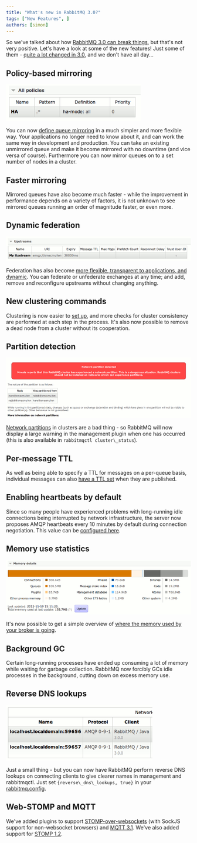 ```yaml
---
title: "What's new in RabbitMQ 3.0?"
tags: ["New Features", ]
authors: [simon]
---
```


So we've talked about how [RabbitMQ 3.0 can break things](/blog/2012/11/19/breaking-things-with-rabbitmq-3-0), but that's not very positive. Let's have a look at some of the new features! Just some of them - [quite a lot changed in 3.0](https://www.rabbitmq.com/release-notes/README-3.0.0.txt), and we don't have all day...
<!-- truncate -->

## Policy-based mirroring

![](policy-ha.png)

You can now [define queue mirroring](/docs/ha) in a much simpler and more flexible way. Your applications no longer need to know about it, and can work the same way in development and production. You can take an existing unmirrored queue and make it become mirrored with no downtime (and vice versa of course). Furthermore you can now mirror queues on to a set number of nodes in a cluster.

## Faster mirroring

Mirrored queues have also become much faster - while the improvement in performance depends on a variety of factors, it is not unknown to see mirrored queues running an order of magnitude faster, or even more.

## Dynamic federation

![](federation.png)

Federation has also become [more flexible, transparent to applications, and dynamic](/docs/federation). You can federate or unfederate exchanges at any time; and add, remove and reconfigure upstreams without changing anything.

## New clustering commands

Clustering is now easier to [set up](/docs/clustering), and more checks for cluster consistency are performed at each step in the process. It's also now possible to remove a dead node from a cluster without its cooperation.

## Partition detection

![](partition.png)

[Network partitions](/docs/partitions) in clusters are a bad thing - so RabbitMQ will now display a large warning in the management plugin when one has occurred (this is also available in `rabbitmqctl cluster\_status`).

## Per-message TTL

As well as being able to specify a TTL for messages on a per-queue basis, individual messages can also [have a TTL set](/docs/ttl#per-message-ttl-in-publishers) when they are published.

## Enabling heartbeats by default

Since so many people have experienced problems with long-running idle connections being interrupted by network infrastructure, the server now proposes AMQP heartbeats every 10 minutes by default during connection negotiation. This value can be [configured here](/docs/configure#configuration-files).

## Memory use statistics

![](memory.png)

It's now possible to get a simple overview of [where the memory used by your broker is going](/docs/memory-use).

## Background GC

Certain long-running processes have ended up consuming a lot of memory while waiting for garbage collection. RabbitMQ now forcibly GCs idle processes in the background, cutting down on excess memory use.

## Reverse DNS lookups

![](rdns.png)

Just a small thing - but you can now have RabbitMQ perform reverse DNS lookups on connecting clients to give clearer names in management and rabbitmqctl. Just set `{reverse\_dns\_lookups, true}` in your [rabbitmq.config](/docs/configure#configuration-files).

## Web-STOMP and MQTT

We've added plugins to support [STOMP-over-websockets](/blog/2012/05/14/introducing-rabbitmq-web-stomp) (with SockJS support for non-websocket browsers) and [MQTT 3.1](https://www.ibm.com/developerworks/webservices/library/ws-mqtt/). We've also added support for [STOMP 1.2](http://stomp.github.com/stomp-specification-1.2.html).
